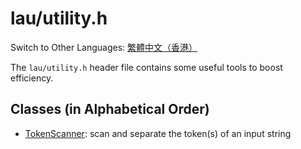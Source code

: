 # lau/utility.h

Switch to Other Languages: [繁體中文（香港）](utility_zh.md)

The `lau/utility.h` header file contains some useful tools to boost efficiency.

## Classes (in Alphabetical Order)
- [TokenScanner](token_scanner_en.md): scan and separate the token(s) of an input string